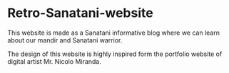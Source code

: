 # Retro-Sanatani-website
This website is made as a Sanatani informative blog where we can learn about our mandir and Sanatani warrior. 

The design of this website is highly inspired form the portfolio website of digital artist Mr. Nicolo Miranda.
